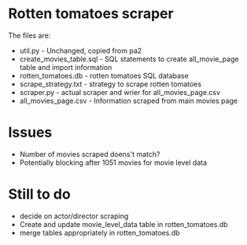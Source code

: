 # Rotten tomatoes scraper

The files are:  
  - util.py                   - Unchanged, copied from pa2  
  - create_movies_table.sql   - SQL statements to create all_movie_page table and import information  
  - rotten_tomatoes.db        - rotten tomatoes SQL database  
  - scrape_strategy.txt       - strategy to scrape rotten tomatoes  
  - scraper.py                - actual scraper and wrier for all_movies_page.csv  
  - all_movies_page.csv       - Information scraped from main movies page  
  
# Issues
  - Number of movies scraped doens't match?  
  - Potentially blocking after 1051 movies for movie level data  
  
# Still to do
  - decide on actor/director scraping
  - Create and update movie_level_data table in rotten_tomatoes.db
  - merge tables appropriately in rotten_tomatoes.db
